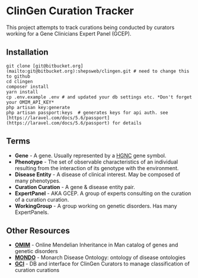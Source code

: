 # ClinGen Curation Tracker

This project attempts to track curations being conducted by 
curators working for a Gene Clinicians Expert Panel (GCEP).

## Installation

```
git clone [git@bitbucket.org](mailto:git@bitbucket.org):shepsweb/clingen.git # need to change this to github
cd clingen
composer install
yarn install
cp .env.example .env # and updated your db settings etc. *Don't forget your OMIM_API_KEY*
php artisan key:generate
php artisan passport:keys  # generates keys for api auth. see [https://laravel.com/docs/5.6/passport](https://laravel.com/docs/5.6/passport) for details
```

## Terms

* **Gene** \- A gene\. Usually represented by a [HGNC](https://www.genenames.org/) gene symbol.
* **Phenotype** \- The set of observable characteristics of an individual resulting from the interaction of its genotype with the environment\.
* **Disease Entity** \- A disease of clinical interest\. May be composed of many phenotypes\.
* **Curation Curation** \- A gene & disease entity pair\.
* **ExpertPanel** \- AKA GCEP\. A group of experts consulting on the curation of a curation curation\.
* **WorkingGroup** \- A group working on genetic disorders\. Has many ExpertPanels\.

## Other Resources

* <b>[OMIM](https://www.omim.org/)</b> \- Online Mendelian Inheritance in Man catalog of genes and genetic disorders
* <b>[MONDO](https://www.ebi.ac.uk/ols/ontologies/mondo)</b> \- Monarch Disease Ontology: ontology of disease ontologies
* <b>[GCI](https://curation.clinicalgenome.org/)</b> \- DB and interface for ClinGen Curators to manage classification of curation curations